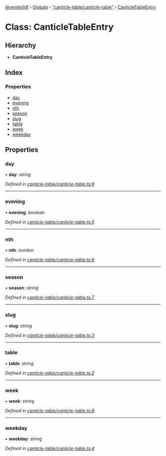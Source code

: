 [@venite/ldf](../README.md) › [Globals](../globals.md) › ["canticle-table/canticle-table"](../modules/_canticle_table_canticle_table_.md) › [CanticleTableEntry](_canticle_table_canticle_table_.canticletableentry.md)

# Class: CanticleTableEntry

## Hierarchy

* **CanticleTableEntry**

## Index

### Properties

* [day](_canticle_table_canticle_table_.canticletableentry.md#day)
* [evening](_canticle_table_canticle_table_.canticletableentry.md#evening)
* [nth](_canticle_table_canticle_table_.canticletableentry.md#nth)
* [season](_canticle_table_canticle_table_.canticletableentry.md#season)
* [slug](_canticle_table_canticle_table_.canticletableentry.md#slug)
* [table](_canticle_table_canticle_table_.canticletableentry.md#table)
* [week](_canticle_table_canticle_table_.canticletableentry.md#week)
* [weekday](_canticle_table_canticle_table_.canticletableentry.md#weekday)

## Properties

###  day

• **day**: *string*

*Defined in [canticle-table/canticle-table.ts:9](https://github.com/gbj/venite/blob/b1a915e1/ldf/src/canticle-table/canticle-table.ts#L9)*

___

###  evening

• **evening**: *boolean*

*Defined in [canticle-table/canticle-table.ts:5](https://github.com/gbj/venite/blob/b1a915e1/ldf/src/canticle-table/canticle-table.ts#L5)*

___

###  nth

• **nth**: *number*

*Defined in [canticle-table/canticle-table.ts:6](https://github.com/gbj/venite/blob/b1a915e1/ldf/src/canticle-table/canticle-table.ts#L6)*

___

###  season

• **season**: *string*

*Defined in [canticle-table/canticle-table.ts:7](https://github.com/gbj/venite/blob/b1a915e1/ldf/src/canticle-table/canticle-table.ts#L7)*

___

###  slug

• **slug**: *string*

*Defined in [canticle-table/canticle-table.ts:3](https://github.com/gbj/venite/blob/b1a915e1/ldf/src/canticle-table/canticle-table.ts#L3)*

___

###  table

• **table**: *string*

*Defined in [canticle-table/canticle-table.ts:2](https://github.com/gbj/venite/blob/b1a915e1/ldf/src/canticle-table/canticle-table.ts#L2)*

___

###  week

• **week**: *string*

*Defined in [canticle-table/canticle-table.ts:8](https://github.com/gbj/venite/blob/b1a915e1/ldf/src/canticle-table/canticle-table.ts#L8)*

___

###  weekday

• **weekday**: *string*

*Defined in [canticle-table/canticle-table.ts:4](https://github.com/gbj/venite/blob/b1a915e1/ldf/src/canticle-table/canticle-table.ts#L4)*
